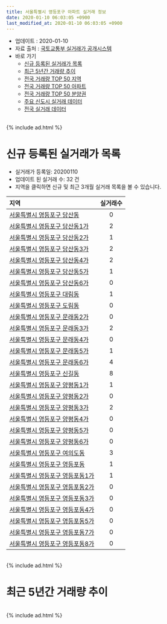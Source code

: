 ```yaml
---
title: 서울특별시 영등포구 아파트 실거래 정보
date: 2020-01-10 06:03:05 +0900
last_modified_at: 2020-01-10 06:03:05 +0900
---
```


* 업데이트 : 2020-01-10
* 자료 출처 : [국토교통부 실거래가 공개시스템](http://rt.molit.go.kr)
* 바로 가기
    * [신규 등록된 실거래가 목록](#신규-등록된-실거래가-목록)
    * [최근 5년간 거래량 추이](#최근-5년간-거래량-추이)
    * [전국 거래량 TOP 50 지역](https://inasie.github.io/apt-trade-info/최근-3개월-전국에서-가장-거래가-많이-발생한-지역)
    * [전국 거래량 TOP 50 아파트](https://inasie.github.io/apt-trade-info/최근-3개월-전국에서-가장-거래가-많이-발생한-아파트)
    * [전국 거래량 TOP 50 분양권](https://inasie.github.io/apt-trade-info/최근-3개월-전국에서-가장-거래가-많이-발생한-분양권)
    * [주요 신도시 실거래 데이터](https://inasie.github.io/apt-trade-info/주요-신도시)
    * [전국 실거래 데이터](https://inasie.github.io/apt-trade-info/전국)

<br>
{% include ad.html %}
<br>

# 신규 등록된 실거래가 목록
* 실거래가 등록일: 20200110
* 업데이트 된 실거래 수: 32 건
* 지역을 클릭하면 신규 및 최근 3개월 실거래 목록을 볼 수 있습니다.


|지역|실거래수|
|:---|:---:|
|[서울특별시 영등포구 당산동](https://inasie.github.io/apt-trade-info/서울특별시-영등포구-당산동)|0|
|[서울특별시 영등포구 당산동1가](https://inasie.github.io/apt-trade-info/서울특별시-영등포구-당산동1가)|2|
|[서울특별시 영등포구 당산동2가](https://inasie.github.io/apt-trade-info/서울특별시-영등포구-당산동2가)|1|
|[서울특별시 영등포구 당산동3가](https://inasie.github.io/apt-trade-info/서울특별시-영등포구-당산동3가)|2|
|[서울특별시 영등포구 당산동4가](https://inasie.github.io/apt-trade-info/서울특별시-영등포구-당산동4가)|2|
|[서울특별시 영등포구 당산동5가](https://inasie.github.io/apt-trade-info/서울특별시-영등포구-당산동5가)|1|
|[서울특별시 영등포구 당산동6가](https://inasie.github.io/apt-trade-info/서울특별시-영등포구-당산동6가)|0|
|[서울특별시 영등포구 대림동](https://inasie.github.io/apt-trade-info/서울특별시-영등포구-대림동)|1|
|[서울특별시 영등포구 도림동](https://inasie.github.io/apt-trade-info/서울특별시-영등포구-도림동)|0|
|[서울특별시 영등포구 문래동2가](https://inasie.github.io/apt-trade-info/서울특별시-영등포구-문래동2가)|0|
|[서울특별시 영등포구 문래동3가](https://inasie.github.io/apt-trade-info/서울특별시-영등포구-문래동3가)|2|
|[서울특별시 영등포구 문래동4가](https://inasie.github.io/apt-trade-info/서울특별시-영등포구-문래동4가)|0|
|[서울특별시 영등포구 문래동5가](https://inasie.github.io/apt-trade-info/서울특별시-영등포구-문래동5가)|1|
|[서울특별시 영등포구 문래동6가](https://inasie.github.io/apt-trade-info/서울특별시-영등포구-문래동6가)|4|
|[서울특별시 영등포구 신길동](https://inasie.github.io/apt-trade-info/서울특별시-영등포구-신길동)|8|
|[서울특별시 영등포구 양평동1가](https://inasie.github.io/apt-trade-info/서울특별시-영등포구-양평동1가)|1|
|[서울특별시 영등포구 양평동2가](https://inasie.github.io/apt-trade-info/서울특별시-영등포구-양평동2가)|0|
|[서울특별시 영등포구 양평동3가](https://inasie.github.io/apt-trade-info/서울특별시-영등포구-양평동3가)|2|
|[서울특별시 영등포구 양평동4가](https://inasie.github.io/apt-trade-info/서울특별시-영등포구-양평동4가)|0|
|[서울특별시 영등포구 양평동5가](https://inasie.github.io/apt-trade-info/서울특별시-영등포구-양평동5가)|0|
|[서울특별시 영등포구 양평동6가](https://inasie.github.io/apt-trade-info/서울특별시-영등포구-양평동6가)|0|
|[서울특별시 영등포구 여의도동](https://inasie.github.io/apt-trade-info/서울특별시-영등포구-여의도동)|3|
|[서울특별시 영등포구 영등포동](https://inasie.github.io/apt-trade-info/서울특별시-영등포구-영등포동)|1|
|[서울특별시 영등포구 영등포동1가](https://inasie.github.io/apt-trade-info/서울특별시-영등포구-영등포동1가)|1|
|[서울특별시 영등포구 영등포동2가](https://inasie.github.io/apt-trade-info/서울특별시-영등포구-영등포동2가)|0|
|[서울특별시 영등포구 영등포동3가](https://inasie.github.io/apt-trade-info/서울특별시-영등포구-영등포동3가)|0|
|[서울특별시 영등포구 영등포동4가](https://inasie.github.io/apt-trade-info/서울특별시-영등포구-영등포동4가)|0|
|[서울특별시 영등포구 영등포동5가](https://inasie.github.io/apt-trade-info/서울특별시-영등포구-영등포동5가)|0|
|[서울특별시 영등포구 영등포동7가](https://inasie.github.io/apt-trade-info/서울특별시-영등포구-영등포동7가)|0|
|[서울특별시 영등포구 영등포동8가](https://inasie.github.io/apt-trade-info/서울특별시-영등포구-영등포동8가)|0|


<br>
{% include ad.html %}
<br>

# 최근 5년간 거래량 추이


<div style="width:100%;">
    <canvas id="deal_progress" height="200"></canvas>
</div>

<script>
new Chart(document.getElementById("deal_progress"), {
    type: 'line',
    data: {
        labels: ['201501','201502','201503','201504','201505','201506','201507','201508','201509','201510','201511','201512','201601','201602','201603','201604','201605','201606','201607','201608','201609','201610','201611','201612','201701','201702','201703','201704','201705','201706','201707','201708','201709','201710','201711','201712','201801','201802','201803','201804','201805','201806','201807','201808','201809','201810','201811','201812','201901','201902','201903','201904','201905','201906','201907','201908','201909','201910','201911','201912','202001'],
        datasets: [{
            label: '매매',
            pointRadius: 1,
            data: [388, 393, 679, 503, 462, 478, 470, 414, 415, 484, 339, 239, 214, 241, 416, 439, 476, 559, 456, 459, 468, 477, 284, 151, 160, 246, 412, 399, 609, 481, 524, 185, 339, 296, 348, 412, 623, 423, 399, 236, 211, 207, 330, 504, 168, 123, 71, 89, 87, 64, 92, 131, 205, 348, 348, 304, 300, 467, 415, 176, 6],
            borderColor: "rgba(255, 201, 14, 1)",
            backgroundColor: "rgba(255, 201, 14, 0.5)",
            fill: false,
            lineTension: 0
        },{
            label: '전월세',
            pointRadius: 1,
            data: [697, 622, 716, 546, 485, 497, 482, 488, 437, 536, 468, 564, 586, 546, 596, 478, 447, 500, 479, 483, 461, 597, 414, 546, 554, 698, 653, 540, 561, 566, 490, 510, 509, 459, 531, 557, 598, 574, 626, 468, 448, 452, 450, 499, 451, 503, 434, 466, 560, 452, 482, 456, 470, 495, 490, 443, 474, 551, 392, 274, 37],
            borderColor: "rgba(0, 141, 185, 1)",
            backgroundColor: "rgba(0, 141, 185, 0.5)",
            fill: false,
            lineTension: 0
        }
        ]
    },
    options: {
        responsive: true,
        title: {
            display: false
        },
        tooltips: {
            mode: 'index',
            intersect: false
        },
        hover: {
            mode: 'nearest',
            intersect: true
        },
        scales: {
            xAxes: [{
                display: true,
                scaleLabel: {
                    display: true,
                    labelString: '년/월'
                }
            }],
            yAxes: [{
                display: true,
                ticks: {
                    suggestedMin: 0,
                },
                scaleLabel: {
                    display: true,
                    labelString: '실거래 수'
                }
            }]
        }
    }
});

</script>


<br>
{% include ad.html %}
<br>

